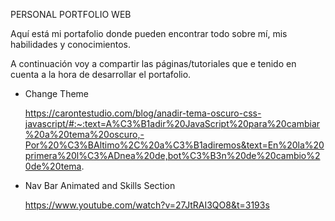 PERSONAL PORTFOLIO WEB

Aquí está mi portafolio donde pueden encontrar todo sobre mí, mis habilidades y conocimientos.

A continuación voy a compartir las páginas/tutoriales que e tenido en cuenta a la hora de desarrollar el portafolio.

- Change Theme 

     https://carontestudio.com/blog/anadir-tema-oscuro-css-javascript/#:~:text=A%C3%B1adir%20JavaScript%20para%20cambiar%20a%20tema%20oscuro,-Por%20%C3%BAltimo%2C%20a%C3%B1adiremos&text=En%20la%20primera%20l%C3%ADnea%20de,bot%C3%B3n%20de%20cambio%20de%20tema.


- Nav Bar Animated and Skills Section

  https://www.youtube.com/watch?v=27JtRAI3QO8&t=3193s
  
  
